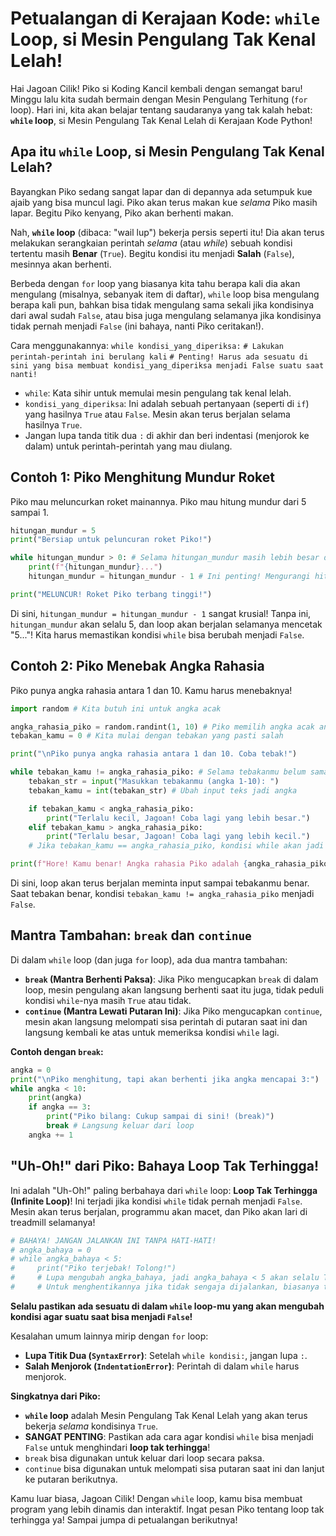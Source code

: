 # Petualangan di Kerajaan Kode: `while` Loop, si Mesin Pengulang Tak Kenal Lelah!

Hai Jagoan Cilik! Piko si Koding Kancil kembali dengan semangat baru! Minggu lalu kita sudah bermain dengan Mesin Pengulang Terhitung (`for` loop). Hari ini, kita akan belajar tentang saudaranya yang tak kalah hebat: **`while` loop**, si Mesin Pengulang Tak Kenal Lelah di Kerajaan Kode Python!

## Apa itu `while` Loop, si Mesin Pengulang Tak Kenal Lelah?

Bayangkan Piko sedang sangat lapar dan di depannya ada setumpuk kue ajaib yang bisa muncul lagi. Piko akan terus makan kue *selama* Piko masih lapar. Begitu Piko kenyang, Piko akan berhenti makan.

Nah, **`while` loop** (dibaca: "wail lup") bekerja persis seperti itu! Dia akan terus melakukan serangkaian perintah *selama* (atau *while*) sebuah kondisi tertentu masih **Benar** (`True`). Begitu kondisi itu menjadi **Salah** (`False`), mesinnya akan berhenti.

Berbeda dengan `for` loop yang biasanya kita tahu berapa kali dia akan mengulang (misalnya, sebanyak item di daftar), `while` loop bisa mengulang berapa kali pun, bahkan bisa tidak mengulang sama sekali jika kondisinya dari awal sudah `False`, atau bisa juga mengulang selamanya jika kondisinya tidak pernah menjadi `False` (ini bahaya, nanti Piko ceritakan!).

Cara menggunakannya:
`while kondisi_yang_diperiksa:`
    `# Lakukan perintah-perintah ini berulang kali`
    `# Penting! Harus ada sesuatu di sini yang bisa membuat kondisi_yang_diperiksa menjadi False suatu saat nanti!`

*   `while`: Kata sihir untuk memulai mesin pengulang tak kenal lelah.
*   `kondisi_yang_diperiksa`: Ini adalah sebuah pertanyaan (seperti di `if`) yang hasilnya `True` atau `False`. Mesin akan terus berjalan selama hasilnya `True`.
*   Jangan lupa tanda titik dua `:` di akhir dan beri indentasi (menjorok ke dalam) untuk perintah-perintah yang mau diulang.

## Contoh 1: Piko Menghitung Mundur Roket

Piko mau meluncurkan roket mainannya. Piko mau hitung mundur dari 5 sampai 1.

```python
hitungan_mundur = 5
print("Bersiap untuk peluncuran roket Piko!")

while hitungan_mundur > 0: # Selama hitungan_mundur masih lebih besar dari 0
    print(f"{hitungan_mundur}...")
    hitungan_mundur = hitungan_mundur - 1 # Ini penting! Mengurangi hitungan agar suatu saat jadi 0 atau kurang

print("MELUNCUR! Roket Piko terbang tinggi!")
```
Di sini, `hitungan_mundur = hitungan_mundur - 1` sangat krusial! Tanpa ini, `hitungan_mundur` akan selalu 5, dan loop akan berjalan selamanya mencetak "5..."! Kita harus memastikan kondisi `while` bisa berubah menjadi `False`.

## Contoh 2: Piko Menebak Angka Rahasia

Piko punya angka rahasia antara 1 dan 10. Kamu harus menebaknya!

```python
import random # Kita butuh ini untuk angka acak

angka_rahasia_piko = random.randint(1, 10) # Piko memilih angka acak antara 1 dan 10
tebakan_kamu = 0 # Kita mulai dengan tebakan yang pasti salah

print("\nPiko punya angka rahasia antara 1 dan 10. Coba tebak!")

while tebakan_kamu != angka_rahasia_piko: # Selama tebakanmu belum sama dengan angka rahasia Piko
    tebakan_str = input("Masukkan tebakanmu (angka 1-10): ")
    tebakan_kamu = int(tebakan_str) # Ubah input teks jadi angka

    if tebakan_kamu < angka_rahasia_piko:
        print("Terlalu kecil, Jagoan! Coba lagi yang lebih besar.")
    elif tebakan_kamu > angka_rahasia_piko:
        print("Terlalu besar, Jagoan! Coba lagi yang lebih kecil.")
    # Jika tebakan_kamu == angka_rahasia_piko, kondisi while akan jadi False, dan loop berhenti

print(f"Hore! Kamu benar! Angka rahasia Piko adalah {angka_rahasia_piko}. Kamu hebat!")
```
Di sini, loop akan terus berjalan meminta input sampai tebakanmu benar. Saat tebakan benar, kondisi `tebakan_kamu != angka_rahasia_piko` menjadi `False`.

## Mantra Tambahan: `break` dan `continue`

Di dalam `while` loop (dan juga `for` loop), ada dua mantra tambahan:
*   **`break` (Mantra Berhenti Paksa)**: Jika Piko mengucapkan `break` di dalam loop, mesin pengulang akan langsung berhenti saat itu juga, tidak peduli kondisi `while`-nya masih `True` atau tidak.
*   **`continue` (Mantra Lewati Putaran Ini)**: Jika Piko mengucapkan `continue`, mesin akan langsung melompati sisa perintah di putaran saat ini dan langsung kembali ke atas untuk memeriksa kondisi `while` lagi.

**Contoh dengan `break`:**
```python
angka = 0
print("\nPiko menghitung, tapi akan berhenti jika angka mencapai 3:")
while angka < 10:
    print(angka)
    if angka == 3:
        print("Piko bilang: Cukup sampai di sini! (break)")
        break # Langsung keluar dari loop
    angka += 1
```

## "Uh-Oh!" dari Piko: Bahaya Loop Tak Terhingga!

Ini adalah "Uh-Oh!" paling berbahaya dari `while` loop: **Loop Tak Terhingga (Infinite Loop)**!
Ini terjadi jika kondisi `while` tidak pernah menjadi `False`. Mesin akan terus berjalan, programmu akan macet, dan Piko akan lari di treadmill selamanya!

```python
# BAHAYA! JANGAN JALANKAN INI TANPA HATI-HATI!
# angka_bahaya = 0
# while angka_bahaya < 5:
#     print("Piko terjebak! Tolong!")
#     # Lupa mengubah angka_bahaya, jadi angka_bahaya < 5 akan selalu True!
#     # Untuk menghentikannya jika tidak sengaja dijalankan, biasanya tekan Ctrl+C di terminal.
```
**Selalu pastikan ada sesuatu di dalam `while` loop-mu yang akan mengubah kondisi agar suatu saat bisa menjadi `False`!**

Kesalahan umum lainnya mirip dengan `for` loop:
*   **Lupa Titik Dua (`SyntaxError`)**: Setelah `while kondisi:`, jangan lupa `:`.
*   **Salah Menjorok (`IndentationError`)**: Perintah di dalam `while` harus menjorok.

**Singkatnya dari Piko:**

*   **`while` loop** adalah Mesin Pengulang Tak Kenal Lelah yang akan terus bekerja *selama* kondisinya `True`.
*   **SANGAT PENTING**: Pastikan ada cara agar kondisi `while` bisa menjadi `False` untuk menghindari **loop tak terhingga**!
*   `break` bisa digunakan untuk keluar dari loop secara paksa.
*   `continue` bisa digunakan untuk melompati sisa putaran saat ini dan lanjut ke putaran berikutnya.

Kamu luar biasa, Jagoan Cilik! Dengan `while` loop, kamu bisa membuat program yang lebih dinamis dan interaktif. Ingat pesan Piko tentang loop tak terhingga ya! Sampai jumpa di petualangan berikutnya!
